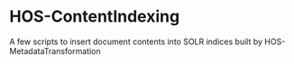 # HOS-ContentIndexing
A few scripts to insert document contents into SOLR indices built by HOS-MetadataTransformation
